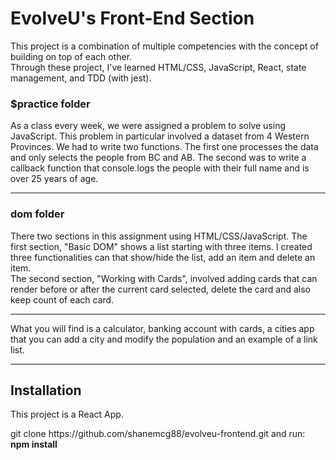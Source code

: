 <h1>EvolveU's Front-End Section</h1>
<p>
   This project is a combination of multiple competencies with the concept of building on top of each other.<br/>
   Through these project, I've learned HTML/CSS, JavaScript, React, state management, and TDD (with jest).
</p>

<h3>$practice folder</h3>
<p>
   As a class every week, we were assigned a problem to solve using JavaScript. This problem in particular involved a dataset from 4 Western Provinces. We had to write two functions. The first one processes the data and only selects the people from BC and AB. The second was to write a callback function that console.logs the people with their full name and is over 25 years of age. 
</p>
<hr />
<h3>dom folder</h3>
<p>
   There two sections in this assignment using HTML/CSS/JavaScript. The first section, "Basic DOM" shows a list starting with three items. I created three functionalities can that show/hide the list, add an item and delete an item.<br />
   The second section, "Working with Cards", involved adding cards that can render before or after the current card selected, delete the card and also keep count of each card.
</p>
<hr />
<p>
   What you will find is a calculator, banking account with cards, a cities app that you can add a city and modify the population and an      example of a link list.
</p>
   

<hr />
 
<h2>Installation</h2>
<p>This project is a React App.</p>
<p>git clone https://github.com/shanemcg88/evolveu-frontend.git and run: <br />
  <b>npm install</b>
</p>

